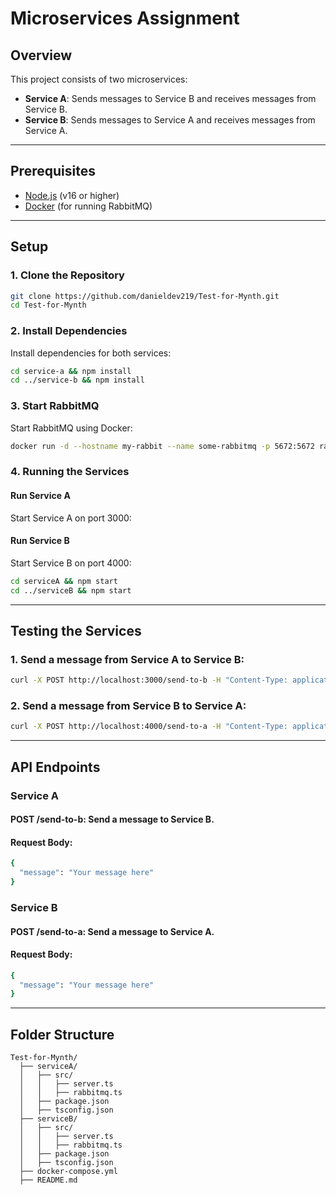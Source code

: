 # Microservices Assignment

## Overview
This project consists of two microservices:
- **Service A**: Sends messages to Service B and receives messages from Service B.
- **Service B**: Sends messages to Service A and receives messages from Service A.

---

## Prerequisites
- [Node.js](https://nodejs.org/) (v16 or higher)
- [Docker](https://www.docker.com/) (for running RabbitMQ)

---

## Setup
### 1. Clone the Repository
```bash
git clone https://github.com/danieldev219/Test-for-Mynth.git
cd Test-for-Mynth
```
### 2. Install Dependencies
Install dependencies for both services:
```bash
cd service-a && npm install
cd ../service-b && npm install
```
### 3. Start RabbitMQ
Start RabbitMQ using Docker:
```bash
docker run -d --hostname my-rabbit --name some-rabbitmq -p 5672:5672 rabbitmq:3
```

### 4. Running the Services
#### Run Service A
Start Service A on port 3000:
#### Run Service B
Start Service B on port 4000:
```bash
cd serviceA && npm start
cd ../serviceB && npm start
```

---

## Testing the Services
### 1. Send a message from Service A to Service B:
```bash
curl -X POST http://localhost:3000/send-to-b -H "Content-Type: application/json" -d '{"message": "Hello from A"}'
```

### 2. Send a message from Service B to Service A:
```bash
curl -X POST http://localhost:4000/send-to-a -H "Content-Type: application/json" -d '{"message": "Hello from B"}'
```

---
## API Endpoints
### Service A
<h4>POST /send-to-b: Send a message to Service B.</h4>
<h4>Request Body:</h4>

```bash
{
  "message": "Your message here"
}
```

### Service B
<h4>POST /send-to-a: Send a message to Service A.</h4>
<h4>Request Body:</h4>

```bash
{
  "message": "Your message here"
}
```

---

## **Folder Structure**
```
Test-for-Mynth/
  ├── serviceA/
  │   ├── src/
  │   │   ├── server.ts
  │   │   ├── rabbitmq.ts
  │   ├── package.json
  │   ├── tsconfig.json
  ├── serviceB/
  │   ├── src/
  │   │   ├── server.ts
  │   │   ├── rabbitmq.ts
  │   ├── package.json
  │   ├── tsconfig.json
  ├── docker-compose.yml
  ├── README.md
```
